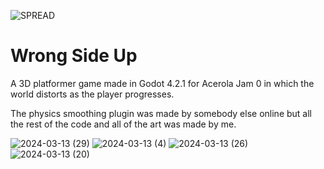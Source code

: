 
![SPREAD](https://github.com/Noobot9k/Aberation3DPlatformer/assets/32988106/62eafba8-1082-4b14-972d-f8552b9d220c)
# Wrong Side Up
 A 3D platformer game made in Godot 4.2.1 for Acerola Jam 0 in which the world distorts as the player progresses.

The physics smoothing plugin was made by somebody else online but all the rest of the code and all of the art was made by me.

![2024-03-13 (29)](https://github.com/Noobot9k/Aberation3DPlatformer/assets/32988106/cf39b38a-9d2a-4867-a27c-ca85228cc879)
![2024-03-13 (4)](https://github.com/Noobot9k/Aberation3DPlatformer/assets/32988106/c90e0d51-fe1f-47f8-993a-5ee874eca343)
![2024-03-13 (26)](https://github.com/Noobot9k/Aberation3DPlatformer/assets/32988106/4c36c7ab-90d0-43ce-bf48-9692c3ed5b42)
![2024-03-13 (20)](https://github.com/Noobot9k/Aberation3DPlatformer/assets/32988106/bec2298e-0fed-41bb-b8ac-5156a617f497)
